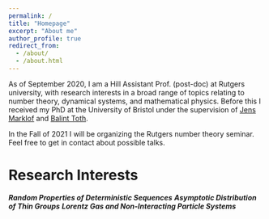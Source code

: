 ```yaml
---
permalink: /
title: "Homepage"
excerpt: "About me"
author_profile: true
redirect_from: 
  - /about/
  - /about.html
---
```


As of September 2020, I am a Hill Assistant Prof. (post-doc) at Rutgers university, with research interests in a broad range of topics relating to number theory, dynamical systems, and mathematical physics. Before this I received my PhD at the University of Bristol under the supervision of [Jens Marklof](https://people.maths.bris.ac.uk/~majm/home.html) and [Balint Toth](https://sites.google.com/view/balint-toth-math/home). 

In the Fall of 2021 I will be organizing the Rutgers number theory seminar. Feel free to get in contact about possible talks.

**Research Interests**
=====
***Random Properties of Deterministic Sequences***
***Asymptotic Distribution of Thin Groups***
***Lorentz Gas and Non-Interacting Particle Systems***


